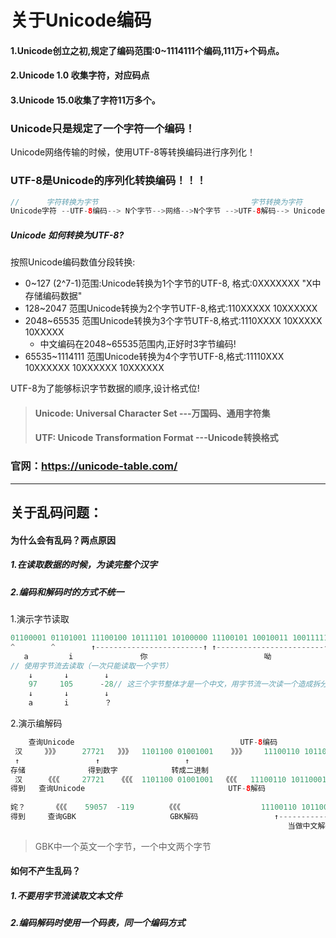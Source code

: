 # 关于Unicode编码

#### 1.Unicode创立之初,规定了编码范围:0~1114111个编码,111万+个码点。

#### 2.Unicode 1.0 收集字符，对应码点

#### 3.Unicode 15.0收集了字符11万多个。

### Unicode只是规定了一个字符一个编码！

Unicode网络传输的时候，使用UTF-8等转换编码进行序列化！

### UTF-8是Unicode的序列化转换编码！！！

```java
//      字符转换为字节                                  字节转换为字符
Unicode字符 --UTF-8编码--> N个字节-->网络-->N个字节 -->UTF-8解码--> Unicode字符
```

##### Unicode 如何转换为UTF-8?

按照Unicode编码数值分段转换:

- 0~127 (2^7-1)范围:Unicode转换为1个字节的UTF-8,  格式:0XXXXXXX    "X中存储编码数据"
- 128~2047 范围Unicode转换为2个字节UTF-8,格式:110XXXXX 10XXXXXX
- 2048~65535 范围Unicode转换为3个字节UTF-8,格式:1110XXXX 10XXXXX 10XXXXX
  - 中文编码在2048~65535范围内,正好时3字节编码!
- 65535~1114111 范围Unicode转换为4个字节UTF-8,格式:11110XXX 10XXXXXX 10XXXXXX 10XXXXXX

UTF-8为了能够标识字节数据的顺序,设计格式位!

> #### Unicode: Universal Character Set ---万国码、通用字符集
>
> #### UTF: Unicode Transformation Format ---Unicode转换格式

### 官网：https://unicode-table.com/

------

## 关于乱码问题：

#### 为什么会有乱码？两点原因

##### 1.在读取数据的时候，为读完整个汉字

##### 2.编码和解码时的方式不统一

1.演示字节读取

```java
01100001 01101001 11100100 10111101 10100000 11100101 10010011 10011111
^        ^        ↑------------------------↑ ↑------------------------↑
   a         i               你                          呦
// 使用字节流去读取（一次只能读取一个字节）
    ↓       ↓        ↓
    97     105      -28// 这三个字节整体才是一个中文，用字节流一次读一个造成拆分，最终结果是不理想的
    ↓       ↓        ↓
    a       i        ？
```

2.演示编解码

```java
    查询Unicode                                     UTF-8编码
 汉     》》》     27721   》》》  1101100 01001001    》》》    11100110 10110001  →→→→
 ↑                 ↑                   ↑                                            ↓
存储              得到数字            转成二进制                                        ↓
 汉     《《《     27721   《《《  1101100 01001001  《《《   11100110 10110001 10001001
得到   查询Unicode                                UTF-8解码
        
姹？      《《《    59057  -119       《《《                  11100110 10110001 10001001
得到     查询GBK                     GBK解码                 ↑---------------↑
                                                              当做中文解码
```

> GBK中一个英文一个字节，一个中文两个字节

#### 如何不产生乱码？

##### 1.不要用字节流读取文本文件

##### 2.编码解码时使用一个码表，同一个编码方式